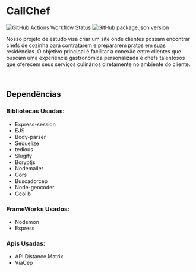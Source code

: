 # CallChef

![GitHub Actions Workflow Status](https://img.shields.io/badge/Status-Progress-green)
![GitHub package.json version](https://img.shields.io/badge/Version-1.0-blue)

Nosso projeto de estudo visa criar um site onde clientes possam encontrar chefs de cozinha para contratarem e prepararem pratos em suas residências. O objetivo principal é facilitar a conexão entre clientes que buscam uma experiência gastronômica 
personalizada e chefs talentosos que oferecem seus serviços culinários diretamente no ambiente do cliente.

<br>

## Dependências

<h3>Bibliotecas Usadas:</h3>

<ul>
<li>Express-session</li>
<li>EJS</li>
<li>Body-parser</li>
<li>Sequelize </li>
<li>tedious</li>
<li>Slugify</li>
<li>Bcryptjs</li>
<li>Nodemailer</li>
<li>Cors</li>
<li>Buscadorcep</li>
<li>Node-geocoder</li>
<li>Geolib</li>
</ul>

<h3>FrameWorks Usados:</h3>

<ul>
<li>Nodemon</li>
<li>Express</li>
</ul>

<h3>Apis Usadas:</h3>

<ul>
<li>API Distance Matrix</li>
<li>ViaCep</li>
</ul>
